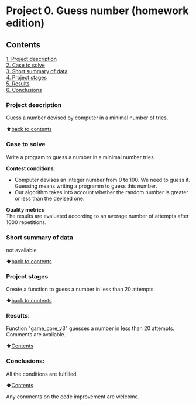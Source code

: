 # Project 0. Guess number (homework edition)

## Contents  
[1. Project description](https://github.com/dv-nova/sf_data_science/tree/main/project_0_HW/README.md#Project-description)  
[2. Case to solve](https://github.com/dv-nova/sf_data_science/tree/main/project_0_HW/README.md#Case-to-solve)  
[3. Short summary of data](https://github.com/dv-nova/sf_data_science/tree/main/project_0_HW/README.md#Short-summary-of-data)  
[4. Project stages](https://github.com/dv-nova/sf_data_science/tree/main/project_0_HW/README.md#Project-stages)  
[5. Results](https://github.com/dv-nova/sf_data_science/tree/main/project_0_HW/README.md#Results)    
[6. Conclusions](https://github.com/dv-nova/sf_data_science/tree/main/project_0_HW/README.md#Conclusions) 

### Project description    
Guess a number devised by computer in a minimal number of tries.

:arrow_up:[back to contents](_)


### Case to solve    
Write a program to guess a number in a minimal number tries.

**Contest conditions:**  
- Computer devises an integer number from 0 to 100. We need to guess it. Guessing means writing a programm to guess this number.
- Our algorithm takes into account whether the random number is greater or less than the devised one. 

**Quality metrics**     
The results are evaluated according to an average number of attempts after 1000 repetitions. 



### Short summary of data
not available
  
:arrow_up:[back to contents](https://github.com/dv-nova/sf_data_science/tree/main/project_0_HW/README.md#Contents)


### Project stages  
Create a function to guess a number in less than 20 attempts.

:arrow_up:[back to contents](https://github.com/dv-nova/sf_data_science/tree/main/project_0_HW/README.md#Contents)


### Results:  
Function "game_core_v3" guesses a number in less than 20 attempts. Comments are available.

:arrow_up:[Contents](https://github.com/dv-nova/sf_data_science/tree/main/project_0_HW/README.md#Contents)


### Conclusions:  
All the conditions are fulfilled.

:arrow_up:[Contents](https://github.com/dv-nova/sf_data_science/tree/main/project_0_HW/README.md#Contents)


Any comments on the code improvement are welcome. 